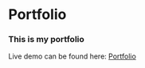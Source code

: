 # Portfolio

### This is my portfolio

Live demo can be found here: [Portfolio](https://tedlivist.github.io/portfolio/)